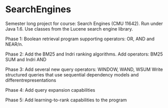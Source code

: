 # SearchEngines
 Semester long project for course: Search Engines (CMU 11642).
 Run under Java 1.6.
 Use classes from the Lucene search engine library.


Phase 1:
Boolean retrieval program supporting operators: OR, AND and NEAR/n.

Phase 2:
Add the BM25 and Indri ranking algorithms.
Add operators: BM25 SUM and Indri AND

Phase 3:
Add several new query operators: WINDOW, WAND, WSUM
Write structured queries that use sequential dependency models and differentrepresentations

Phase 4:
Add query expansion capabilities


Phase 5:
Add learning-to-rank capabilities to the program

